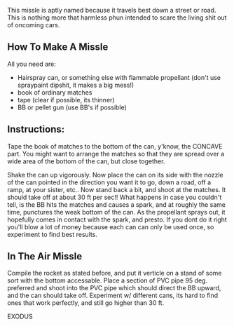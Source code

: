 This missle is aptly named because it travels best down a street or road. This 
is nothing more that harmless phun intended to scare the living shit out of 
oncoming cars.

How To Make A Missle
--------------------

All you need are:

- Hairspray can, or something else with flammable propellant (don't use 
spraypaint dipshit, it makes a big mess!) 
- book of ordinary matches
- tape (clear if possible, its thinner)
- BB or pellet gun (use BB's if possible)


Instructions:
-------------

Tape the book of matches to the bottom of the can, y'know, the CONCAVE part. 
You might want to arrange the matches so that they are spread over a wide area 
of the bottom of the can, but close together.

Shake the can up vigorously. Now place the can on its side with the 
nozzle of the can pointed in the direction you want it to go, down a road, off 
a ramp, at your sister, etc.. Now stand back a bit, and shoot at the matches.
It should take off at about 30 ft per sec!!  What happens in case you couldn't
tell, is the BB hits the matches and causes a spark, and at roughly the same
time, punctures the weak bottom of the can.  As the propellant sprays out, it
hopefully comes in contact with the spark, and presto. If you dont do it right
you'll blow a lot of money because each can can only be used once, so 
experiment to find best results.


In The Air Missle
-----------------

Compile the rocket as stated before, and put it verticle on a stand of some 
sort with the bottom accessable.  Place a section of PVC pipe 95 deg. 
preferred and shoot into the PVC pipe which should direct the BB upward, and 
the can should take off.  Experiment w/ different cans, its hard to find ones
that work perfectly, and still go higher than 30 ft.

EXODUS
